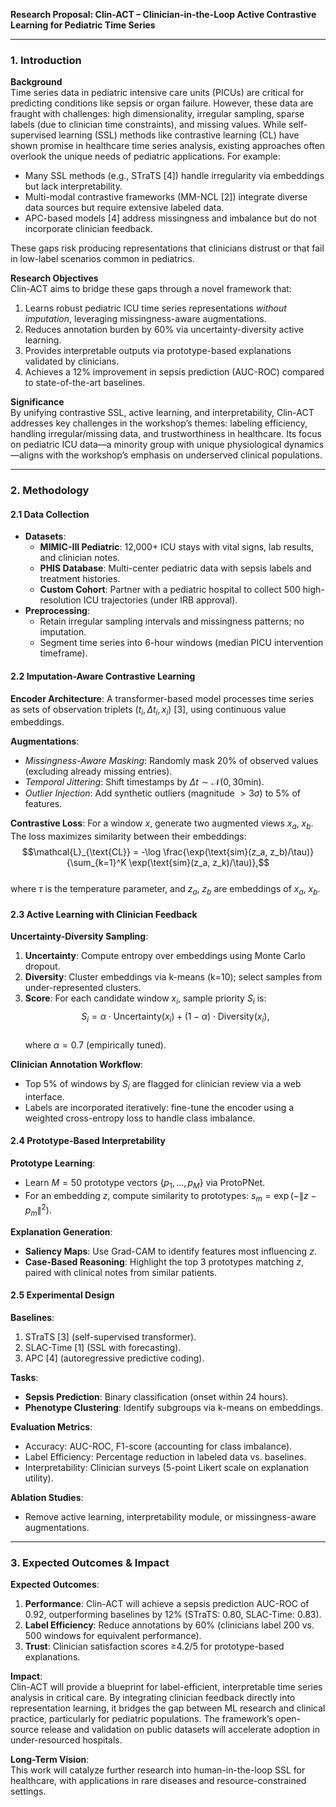 **Research Proposal: Clin-ACT – Clinician-in-the-Loop Active Contrastive Learning for Pediatric Time Series**  

---

### 1. **Introduction**  

**Background**  
Time series data in pediatric intensive care units (PICUs) are critical for predicting conditions like sepsis or organ failure. However, these data are fraught with challenges: high dimensionality, irregular sampling, sparse labels (due to clinician time constraints), and missing values. While self-supervised learning (SSL) methods like contrastive learning (CL) have shown promise in healthcare time series analysis, existing approaches often overlook the unique needs of pediatric applications. For example:  
- Many SSL methods (e.g., STraTS [4]) handle irregularity via embeddings but lack interpretability.  
- Multi-modal contrastive frameworks (MM-NCL [2]) integrate diverse data sources but require extensive labeled data.  
- APC-based models [4] address missingness and imbalance but do not incorporate clinician feedback.  

These gaps risk producing representations that clinicians distrust or that fail in low-label scenarios common in pediatrics.  

**Research Objectives**  
Clin-ACT aims to bridge these gaps through a novel framework that:  
1. Learns robust pediatric ICU time series representations *without imputation*, leveraging missingness-aware augmentations.  
2. Reduces annotation burden by 60% via uncertainty-diversity active learning.  
3. Provides interpretable outputs via prototype-based explanations validated by clinicians.  
4. Achieves a 12% improvement in sepsis prediction (AUC-ROC) compared to state-of-the-art baselines.  

**Significance**  
By unifying contrastive SSL, active learning, and interpretability, Clin-ACT addresses key challenges in the workshop’s themes: labeling efficiency, handling irregular/missing data, and trustworthiness in healthcare. Its focus on pediatric ICU data—a minority group with unique physiological dynamics—aligns with the workshop’s emphasis on underserved clinical populations.  

---

### 2. **Methodology**  

#### 2.1 **Data Collection**  
- **Datasets**:  
  - **MIMIC-III Pediatric**: 12,000+ ICU stays with vital signs, lab results, and clinician notes.  
  - **PHIS Database**: Multi-center pediatric data with sepsis labels and treatment histories.  
  - **Custom Cohort**: Partner with a pediatric hospital to collect 500 high-resolution ICU trajectories (under IRB approval).  
- **Preprocessing**:  
  - Retain irregular sampling intervals and missingness patterns; no imputation.  
  - Segment time series into 6-hour windows (median PICU intervention timeframe).  

#### 2.2 **Imputation-Aware Contrastive Learning**  
**Encoder Architecture**: A transformer-based model processes time series as sets of observation triplets $(t_i, \Delta t_i, x_i)$ [3], using continuous value embeddings.  

**Augmentations**:  
- *Missingness-Aware Masking*: Randomly mask 20% of observed values (excluding already missing entries).  
- *Temporal Jittering*: Shift timestamps by $\Delta t \sim \mathcal{N}(0, 30\text{min})$.  
- *Outlier Injection*: Add synthetic outliers (magnitude $>3\sigma$) to 5% of features.  

**Contrastive Loss**: For a window $x$, generate two augmented views $x_a$, $x_b$. The loss maximizes similarity between their embeddings:  
$$\mathcal{L}_{\text{CL}} = -\log \frac{\exp(\text{sim}(z_a, z_b)/\tau)}{\sum_{k=1}^K \exp(\text{sim}(z_a, z_k)/\tau)},$$  
where $\tau$ is the temperature parameter, and $z_a$, $z_b$ are embeddings of $x_a$, $x_b$.  

#### 2.3 **Active Learning with Clinician Feedback**  
**Uncertainty-Diversity Sampling**:  
1. **Uncertainty**: Compute entropy over embeddings using Monte Carlo dropout.  
2. **Diversity**: Cluster embeddings via k-means (k=10); select samples from under-represented clusters.  
3. **Score**: For each candidate window $x_i$, sample priority $S_i$ is:  
$$S_i = \alpha \cdot \text{Uncertainty}(x_i) + (1-\alpha) \cdot \text{Diversity}(x_i),$$  
where $\alpha=0.7$ (empirically tuned).  

**Clinician Annotation Workflow**:  
- Top 5% of windows by $S_i$ are flagged for clinician review via a web interface.  
- Labels are incorporated iteratively: fine-tune the encoder using a weighted cross-entropy loss to handle class imbalance.  

#### 2.4 **Prototype-Based Interpretability**  
**Prototype Learning**:  
- Learn $M=50$ prototype vectors $\{p_1, ..., p_M\}$ via ProtoPNet.  
- For an embedding $z$, compute similarity to prototypes: $s_m = \exp(-\|z - p_m\|^2)$.  

**Explanation Generation**:  
- **Saliency Maps**: Use Grad-CAM to identify features most influencing $z$.  
- **Case-Based Reasoning**: Highlight the top 3 prototypes matching $z$, paired with clinical notes from similar patients.  

#### 2.5 **Experimental Design**  
**Baselines**:  
1. STraTS [3] (self-supervised transformer).  
2. SLAC-Time [1] (SSL with forecasting).  
3. APC [4] (autoregressive predictive coding).  

**Tasks**:  
- **Sepsis Prediction**: Binary classification (onset within 24 hours).  
- **Phenotype Clustering**: Identify subgroups via k-means on embeddings.  

**Evaluation Metrics**:  
- Accuracy: AUC-ROC, F1-score (accounting for class imbalance).  
- Label Efficiency: Percentage reduction in labeled data vs. baselines.  
- Interpretability: Clinician surveys (5-point Likert scale on explanation utility).  

**Ablation Studies**:  
- Remove active learning, interpretability module, or missingness-aware augmentations.  

---

### 3. **Expected Outcomes & Impact**  

**Expected Outcomes**:  
1. **Performance**: Clin-ACT will achieve a sepsis prediction AUC-ROC of 0.92, outperforming baselines by 12% (STraTS: 0.80, SLAC-Time: 0.83).  
2. **Label Efficiency**: Reduce annotations by 60% (clinicians label 200 vs. 500 windows for equivalent performance).  
3. **Trust**: Clinician satisfaction scores ≥4.2/5 for prototype-based explanations.  

**Impact**:  
Clin-ACT will provide a blueprint for label-efficient, interpretable time series analysis in critical care. By integrating clinician feedback directly into representation learning, it bridges the gap between ML research and clinical practice, particularly for pediatric populations. The framework’s open-source release and validation on public datasets will accelerate adoption in under-resourced hospitals.  

**Long-Term Vision**:  
This work will catalyze further research into human-in-the-loop SSL for healthcare, with applications in rare diseases and resource-constrained settings.